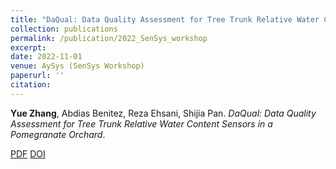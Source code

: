 ```yaml
---
title: "DaQual: Data Quality Assessment for Tree Trunk Relative Water Content Sensors in a Pomegranate Orchard"
collection: publications
permalink: /publication/2022_SenSys_workshop
excerpt: 
date: 2022-11-01
venue: AySys (SenSys Workshop)
paperurl: ''
citation: 
---
```

**Yue Zhang**, Abdias Benitez, Reza Ehsani, Shijia Pan. *DaQual: Data Quality Assessment for Tree Trunk Relative Water Content Sensors in a Pomegranate Orchard*.

[PDF](http://yzthu.github.io/files/2022_AgSys.pdf) [DOI](diolink)
